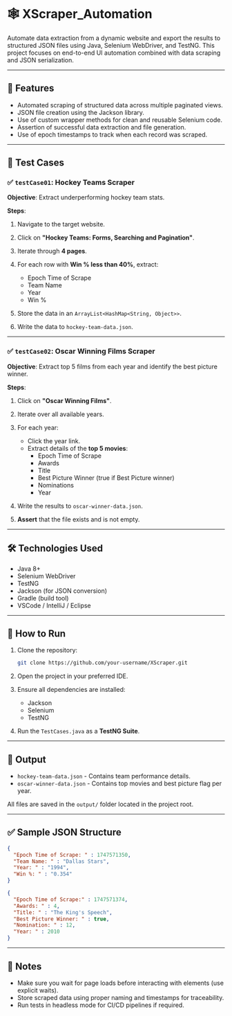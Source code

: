 # 🕸️ XScraper_Automation

Automate data extraction from a dynamic website and export the results to structured JSON files using Java, Selenium WebDriver, and TestNG. This project focuses on end-to-end UI automation combined with data scraping and JSON serialization.

---

## 📌 Features

* Automated scraping of structured data across multiple paginated views.
* JSON file creation using the Jackson library.
* Use of custom wrapper methods for clean and reusable Selenium code.
* Assertion of successful data extraction and file generation.
* Use of epoch timestamps to track when each record was scraped.

---

## 📂 Test Cases

### ✅ `testCase01`: Hockey Teams Scraper

**Objective**: Extract underperforming hockey team stats.

**Steps**:

1. Navigate to the target website.
2. Click on **"Hockey Teams: Forms, Searching and Pagination"**.
3. Iterate through **4 pages**.
4. For each row with **Win % less than 40%**, extract:

   * Epoch Time of Scrape
   * Team Name
   * Year
   * Win %
   
5. Store the data in an `ArrayList<HashMap<String, Object>>`.
6. Write the data to `hockey-team-data.json`.

---

### ✅ `testCase02`: Oscar Winning Films Scraper

**Objective**: Extract top 5 films from each year and identify the best picture winner.

**Steps**:

1. Click on **"Oscar Winning Films"**.
2. Iterate over all available years.
3. For each year:

   * Click the year link.
   * Extract details of the **top 5 movies**:
     * Epoch Time of Scrape
     * Awards
     * Title
     * Best Picture Winner (true if Best Picture winner)
     * Nominations
     * Year
4. Write the results to `oscar-winner-data.json`.
5. **Assert** that the file exists and is not empty.

---

## 🛠️ Technologies Used

* Java 8+
* Selenium WebDriver
* TestNG
* Jackson (for JSON conversion)
* Gradle (build tool)
* VSCode / IntelliJ / Eclipse

---

## 📆 How to Run

1. Clone the repository:

   ```bash
   git clone https://github.com/your-username/XScraper.git
   ```
2. Open the project in your preferred IDE.
3. Ensure all dependencies are installed:

   * Jackson
   * Selenium
   * TestNG
4. Run the `TestCases.java` as a **TestNG Suite**.

---

## 📁 Output

* `hockey-team-data.json` - Contains team performance details.
* `oscar-winner-data.json` - Contains top movies and best picture flag per year.

All files are saved in the `output/` folder located in the project root.

---

## ✅ Sample JSON Structure

```json
{
  "Epoch Time of Scrape: " : 1747571350,
  "Team Name: " : "Dallas Stars",
  "Year: " : "1994",
  "Win %: " : "0.354"
}
```

```json
{
  "Epoch Time of Scrape:" : 1747571374,
  "Awards: " : 4,
  "Title: " : "The King's Speech",
  "Best Picture Winner: " : true,
  "Nomination: " : 12,
  "Year: " : 2010
}
```

---

## 📝 Notes

* Make sure you wait for page loads before interacting with elements (use explicit waits).
* Store scraped data using proper naming and timestamps for traceability.
* Run tests in headless mode for CI/CD pipelines if required.
